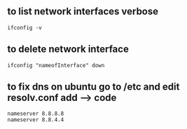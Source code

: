 ## to list network interfaces verbose

    ifconfig -v

## to delete network interface

    ifconfig "nameofInterface" down

## to fix dns on ubuntu go to /etc and edit resolv.conf add --> code

    nameserver 8.8.8.8
    nameserver 8.8.4.4
